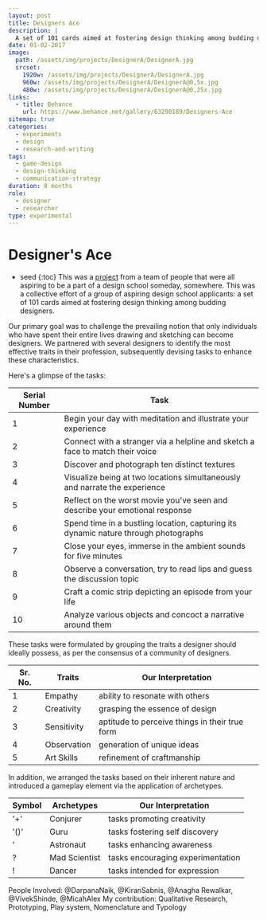 ```yaml
---
layout: post
title: Designers Ace
description: |
  A set of 101 cards aimed at fostering design thinking among budding designers.
date: 01-02-2017
image:
  path: /assets/img/projects/DesignerA/DesignerA.jpg
  srcset:
    1920w: /assets/img/projects/DesignerA/DesignerA.jpg
    960w: /assets/img/projects/DesignerA/DesignerA@0,5x.jpg
    480w: /assets/img/projects/DesignerA/DesignerA@0,25x.jpg
links:
  - title: Behance
    url: https://www.behance.net/gallery/63290189/Designers-Ace
sitemap: true
categories:
  - experiments
  - design
  - research-and-writing
tags:
  - game-design
  - design-thinking
  - communication-strategy
duration: 8 months
role:
  - designer
  - researcher
type: experimental
---
```


# Designer's Ace
* seed
{:toc}
This was a [project](https://www.behance.net/gallery/63290189/Designers-Ace) from a team of people that were all aspiring to be a part of a design school someday, somewhere. This was a collective effort of a group of aspiring design school applicants: a set of 101 cards aimed at fostering design thinking among budding designers.

Our primary goal was to challenge the prevailing notion that only individuals who have spent their entire lives drawing and sketching can become designers. We partnered with several designers to identify the most effective traits in their profession, subsequently devising tasks to enhance these characteristics.

Here's a glimpse of the tasks:

Serial Number | Task
--------------- | ------
1	|Begin your day with meditation and illustrate your experience
2	|Connect with a stranger via a helpline and sketch a face to match their voice
3	|Discover and photograph ten distinct textures
4	|Visualize being at two locations simultaneously and narrate the experience
5	|Reflect on the worst movie you've seen and describe your emotional response
6	|Spend time in a bustling location, capturing its dynamic nature through photographs
7	|Close your eyes, immerse in the ambient sounds for five minutes
8	|Observe a conversation, try to read lips and guess the discussion topic
9	|Craft a comic strip depicting an episode from your life
10	|Analyze various objects and concoct a narrative around them

These tasks were formulated by grouping the traits a designer should ideally possess, as per the consensus of a community of designers.

Sr. No. | Traits | Our Interpretation
------  | ------ | ------
1	|Empathy | ability to resonate with others
2	|Creativity | grasping the essence of design
3	|Sensitivity | aptitude to perceive things in their true form
4	|Observation | generation of unique ideas
5	|Art Skills | refinement of craftmanship

In addition, we arranged the tasks based on their inherent nature and introduced a gameplay element via the application of archetypes.

Symbol | Archetypes | Our Interpretation
------  | ------ | ------
'+' |Conjurer | tasks promoting creativity 
'()'	|Guru | tasks fostering self discovery
'	|Astronaut | tasks enhancing awareness
?	|Mad Scientist | tasks encouraging experimentation
!	|Dancer | tasks intended for expression

People Involved: @DarpanaNaik, @KiranSabnis, @Anagha Rewalkar, @VivekShinde, @MicahAlex
My contribution:  Qualitative Research, Prototyping, Play system, Nomenclature and Typology
